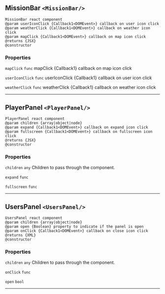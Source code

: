 ## MissionBar `<MissionBar/>`

```
MissionBar react component
@param userIconClick {Callback1<DOMEvent>} callback on user icon click
@param weatherClick {Callback1<DOMEvent>} callback on weather icon click
@param mapClick {Callback1<DOMEvent>} callback on map icon click
@returns {JSX}
@constructor 
```

### Properties
 `mapClick`  `func`    mapClick {Callback1<DOMEvent>} callback on map icon click 

 `userIconClick`  `func`    userIconClick {Callback1<DOMEvent>} callback on user icon click 

 `weatherClick`  `func`    weatherClick {Callback1<DOMEvent>} callback on weather icon click 


------------------------------------------------------------------

## PlayerPanel `<PlayerPanel/>`

```
PlayerPanel react component
@param children {array|object|node}
@param expand {Callback1<DOMEvent>} callback on expand icon click
@param fullscreen {Callback1<DOMEvent>} callback on fullscreen icon click
@returns {JSX}
@constructor 
```

### Properties
 `children`  `any`    Children to pass through the component. 

 `expand`  `func`     

 `fullscreen`  `func`     


------------------------------------------------------------------

## UsersPanel `<UsersPanel/>`

```
UsersPanel react component
@param children {array|object|node}
@param open {Boolean} property to indicate if the panel is open
@param onClick {Callback1<DOMEvent>} callback on close icon click
@returns {XML}
@constructor 
```

### Properties
 `children`  `any`    Children to pass through the component. 

 `onClick`  `func`     

 `open`  `bool`     


------------------------------------------------------------------

